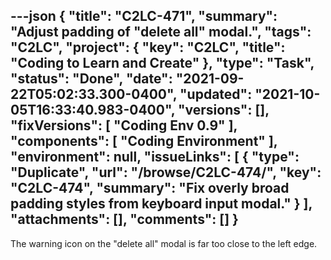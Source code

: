 ---json
{
  "title": "C2LC-471",
  "summary": "Adjust padding of \"delete all\" modal.",
  "tags": "C2LC",
  "project": {
    "key": "C2LC",
    "title": "Coding to Learn and Create"
  },
  "type": "Task",
  "status": "Done",
  "date": "2021-09-22T05:02:33.300-0400",
  "updated": "2021-10-05T16:33:40.983-0400",
  "versions": [],
  "fixVersions": [
    "Coding Env 0.9"
  ],
  "components": [
    "Coding Environment"
  ],
  "environment": null,
  "issueLinks": [
    {
      "type": "Duplicate",
      "url": "/browse/C2LC-474/",
      "key": "C2LC-474",
      "summary": "Fix overly broad padding styles from keyboard input modal."
    }
  ],
  "attachments": [],
  "comments": []
}
---
The warning icon on the "delete all" modal is far too close to the left edge.

<!-- media: file 2ea10a25-e705-4d3c-8e64-02cca44b78d7 -->

        